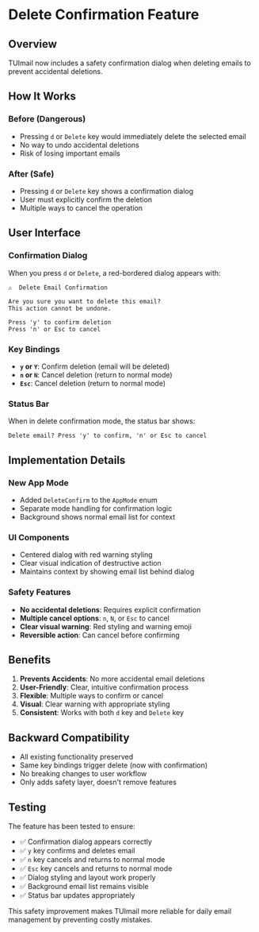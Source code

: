 # Delete Confirmation Feature

## Overview
TUImail now includes a safety confirmation dialog when deleting emails to prevent accidental deletions.

## How It Works

### Before (Dangerous)
- Pressing `d` or `Delete` key would immediately delete the selected email
- No way to undo accidental deletions
- Risk of losing important emails

### After (Safe)
- Pressing `d` or `Delete` key shows a confirmation dialog
- User must explicitly confirm the deletion
- Multiple ways to cancel the operation

## User Interface

### Confirmation Dialog
When you press `d` or `Delete`, a red-bordered dialog appears with:

```
⚠️  Delete Email Confirmation

Are you sure you want to delete this email?
This action cannot be undone.

Press 'y' to confirm deletion
Press 'n' or Esc to cancel
```

### Key Bindings
- **`y` or `Y`**: Confirm deletion (email will be deleted)
- **`n` or `N`**: Cancel deletion (return to normal mode)
- **`Esc`**: Cancel deletion (return to normal mode)

### Status Bar
When in delete confirmation mode, the status bar shows:
```
Delete email? Press 'y' to confirm, 'n' or Esc to cancel
```

## Implementation Details

### New App Mode
- Added `DeleteConfirm` to the `AppMode` enum
- Separate mode handling for confirmation logic
- Background shows normal email list for context

### UI Components
- Centered dialog with red warning styling
- Clear visual indication of destructive action
- Maintains context by showing email list behind dialog

### Safety Features
- **No accidental deletions**: Requires explicit confirmation
- **Multiple cancel options**: `n`, `N`, or `Esc` to cancel
- **Clear visual warning**: Red styling and warning emoji
- **Reversible action**: Can cancel before confirming

## Benefits

1. **Prevents Accidents**: No more accidental email deletions
2. **User-Friendly**: Clear, intuitive confirmation process
3. **Flexible**: Multiple ways to confirm or cancel
4. **Visual**: Clear warning with appropriate styling
5. **Consistent**: Works with both `d` key and `Delete` key

## Backward Compatibility
- All existing functionality preserved
- Same key bindings trigger delete (now with confirmation)
- No breaking changes to user workflow
- Only adds safety layer, doesn't remove features

## Testing
The feature has been tested to ensure:
- ✅ Confirmation dialog appears correctly
- ✅ `y` key confirms and deletes email
- ✅ `n` key cancels and returns to normal mode
- ✅ `Esc` key cancels and returns to normal mode
- ✅ Dialog styling and layout work properly
- ✅ Background email list remains visible
- ✅ Status bar updates appropriately

This safety improvement makes TUImail more reliable for daily email management by preventing costly mistakes.
